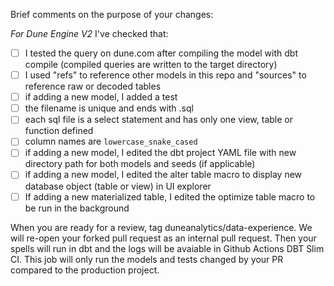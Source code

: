 Brief comments on the purpose of your changes:


*For Dune Engine V2*
I've checked that:

* [ ] I tested the query on dune.com after compiling the model with dbt compile (compiled queries are written to the target directory)
* [ ] I used "refs" to reference other models in this repo and "sources" to reference raw or decoded tables 
* [ ] if adding a new model, I added a test
* [ ] the filename is unique and ends with .sql
* [ ] each sql file is a select statement and has only one view, table or function defined  
* [ ] column names are `lowercase_snake_cased`
* [ ] if adding a new model, I edited the dbt project YAML file with new directory path for both models and seeds (if applicable)
* [ ] if adding a new model, I edited the alter table macro to display new database object (table or view) in UI explorer
* [ ] If adding a new materialized table, I edited the optimize table macro to be run in the background

When you are ready for a review, tag duneanalytics/data-experience. We will re-open your forked pull request as an internal pull request. Then your spells will run in dbt and the logs will be avaiable in Github Actions DBT Slim CI. This job will only run the models and tests changed by your PR compared to the production project.
